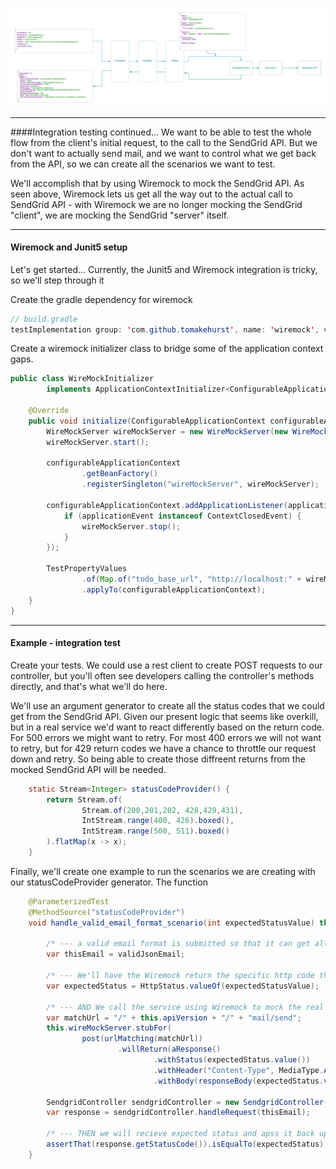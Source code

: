 ![](../../.gitbook/assets/flow2-API.png)

---

####Integration testing continued...
We want to be able to test the whole flow from the client's initial request, to the call to the SendGrid API.  But we don't want to actually send mail, and we want to control what we get back from the API, so we can create all the scenarios we want to test.

We'll accomplish that by using Wiremock to mock the SendGrid API.  As seen above, Wiremock lets us get all the way out to the actual call to SendGrid API - with Wiremock we are no longer mocking the SendGrid "client", we are mocking the SendGrid "server" itself.

---
#### Wiremock and Junit5 setup
Let's get started...
Currently, the Junit5 and Wiremock integration is tricky, so we'll step through it

Create the gradle dependency for wiremock
```java
// build.gradle
testImplementation group: 'com.github.tomakehurst', name: 'wiremock', version: '2.27.2'
```

Create a wiremock initializer class to bridge some of the application context gaps.

```java
public class WireMockInitializer
        implements ApplicationContextInitializer<ConfigurableApplicationContext> {

    @Override
    public void initialize(ConfigurableApplicationContext configurableApplicationContext) {
        WireMockServer wireMockServer = new WireMockServer(new WireMockConfiguration().dynamicPort());
        wireMockServer.start();

        configurableApplicationContext
                .getBeanFactory()
                .registerSingleton("wireMockServer", wireMockServer);

        configurableApplicationContext.addApplicationListener(applicationEvent -> {
            if (applicationEvent instanceof ContextClosedEvent) {
                wireMockServer.stop();
            }
        });

        TestPropertyValues
                .of(Map.of("todo_base_url", "http://localhost:" + wireMockServer.port()))
                .applyTo(configurableApplicationContext);
    }
}
```
---
#### Example - integration test
Create your tests.   We could use a rest client to create POST requests to our controller, but you'll often see developers  calling the controller's methods directly, and that's what we'll do here.

We'll use an argument generator to create all the status codes that we could get from the SendGrid API.   Given our present logic that seems like overkill, but in a real service we'd want to react differently based on the return code.  For 500 errors we might want to retry.  For most 400 errors we will not want to retry, but for 429 return codes we have a chance to throttle our request down and retry.  So being able to create those diffreent returns from the mocked SendGrid API will be needed.

```java 
    static Stream<Integer> statusCodeProvider() {
        return Stream.of(
                Stream.of(200,201,202, 428,429,431),
                IntStream.range(400, 426).boxed(),
                IntStream.range(500, 511).boxed()
        ).flatMap(x -> x);
    }
```

Finally, we'll create one example to run the scenarios we are creating with our statusCodeProvider generator.  The function 

```java 
    @ParameterizedTest
    @MethodSource("statusCodeProvider")
    void handle_valid_email_format_scenario(int expectedStatusValue) throws JsonProcessingException {
    
        /* --- a valid email format is submitted so that it can get all the way to the Sendgrid client---*/
        var thisEmail = validJsonEmail;

        /* --- We'll have the Wiremock return the specific http code that was passed in for this iteration ---*/
        var expectedStatus = HttpStatus.valueOf(expectedStatusValue);

        /* --- AND We call the service using Wiremock to mock the real SendGrid API---*/
        var matchUrl = "/" + this.apiVersion + "/" + "mail/send";
        this.wireMockServer.stubFor(
                post(urlMatching(matchUrl))
                        .willReturn(aResponse()
                                .withStatus(expectedStatus.value())
                                .withHeader("Content-Type", MediaType.APPLICATION_JSON_VALUE)
                                .withBody(responseBody(expectedStatus.value()))));

        SendgridController sendgridController = new SendgridController(new SendgridHandler(mailer));
        var response = sendgridController.handleRequest(thisEmail);

        /* --- THEN we will recieve expected status and apss it back up the stack to the user ---*/
        assertThat(response.getStatusCode()).isEqualTo(expectedStatus);
    }
```